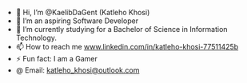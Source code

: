 - 👋 Hi, I’m @KaelibDaGent (Katleho Khosi)
- 👀 I’m an aspiring Software Developer
- 🌱 I’m currently studying for a Bachelor of Science in Information Technology.
- 📫 How to reach me www.linkedin.com/in/katleho-khosi-77511425b
- ⚡ Fun fact: I am a Gamer
- @ Email: katleho_khosi@outlook.com

<!---
KaelibDaGent/KaelibDaGent is a ✨ special ✨ repository because its `README.md` (this file) appears on your GitHub profile.
You can click the Preview link to take a look at your changes.
--->
